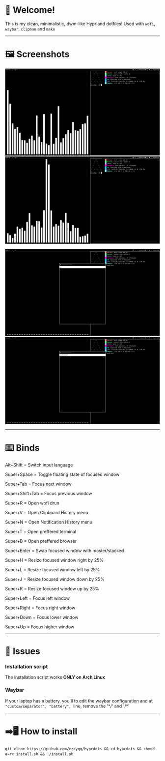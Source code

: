 # 👋 Welcome!
This is my clean, minimalistic, dwm-like Hyprland dotfiles!
Used with `wofi`, `waybar`, `clipman` and `mako`

---

# 🖼️ Screenshots
![Desktop 1](screenshots/1.png)
![Desktop 2](screenshots/2.png)

![Notifications](screenshots/3.png)
![Clipboard](screenshots/4.png)

---

# ⌨️ Binds
Alt+Shift = Switch input language

Super+Space = Toggle floating state of focused window

Super+Tab = Focus next window

Super+Shift+Tab = Focus previous window

Super+R = Open wofi drun

Super+V = Open Clipboard History menu

Super+N = Open Notification History menu

Super+T = Open preffered terminal

Super+B = Open preffered browser

Super+Enter = Swap focused window with master/stacked

Super+H = Resize focused window right by 25%

Super+L = Resize focused window left by 25%

Super+J = Resize focused window down by 25%

Super+K = Resize focused window up by 25%

Super+Left = Focus left window

Super+Right = Focus right window

Super+Down = Focus lower window

Super+Up = Focus higher window

---

# 🚨 Issues
### Installation script
The installation script works **ONLY on Arch Linux**

### Waybar
If your laptop has a battery, you'll to edit the waybar configuration and at `"custom/separator", "battery", `line, remove the '\*/' and '\/*'

---

# ➡️🖥️ How to install
`git clone https://github.com/ezzyqq/hyprdots && cd hyprdots && chmod a=rx install.sh && ./install.sh`
